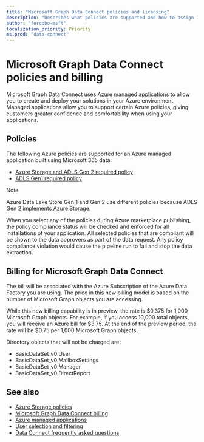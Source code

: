 ```yaml
---
title: "Microsoft Graph Data Connect policies and licensing"
description: "Describes what policies are supported and how to assign ISV access SKUs to organizations."
author: "fercobo-msft"
localization_priority: Priority
ms.prod: "data-connect"
---
```


# Microsoft Graph Data Connect policies and billing

Microsoft Graph Data Connect uses [Azure managed applications](/azure/managed-applications/overview) to allow you to create and deploy your solutions in your Azure environment. Managed applications allow you to support certain Azure policies, giving customers greater confidence and comfortability when using your applications.

## Policies

The following Azure policies are supported for an Azure managed application built using Microsoft 365 data:

- [Azure Storage and ADLS Gen 2 required policy](/azure/storage/common/policy-reference)
- [ADLS Gen1 required policy](/azure/data-lake-store/policy-reference)

> [!NOTE]
> Azure Data Lake Store Gen 1 and Gen 2 use different policies because ADLS Gen 2 implements Azure Storage.

When you select any of the policies during Azure marketplace publishing, the policy compliance status will be checked and enforced for all installations of your application. All selected policies that are compliant will be shown to the data approvers as part of the data request. Any policy compliance violation would cause the pipeline run to fail and stop the data extraction.

## Billing for Microsoft Graph Data Connect

The bill will be associated with the Azure Subscription of the Azure Data Factory you are using. The price in this new billing model is based on the number of Microsoft Graph objects you are accessing.

While this new billing capability is in preview, the rate is $0.375 for 1,000 Microsoft Graph objects. For example, if you access 10,000 total objects, you will receive an Azure bill for $3.75. At the end of the preview period, the rate will be $0.75 per 1,000 Microsoft Graph objects.

Directory objects that will not be charged are:

- BasicDataSet_v0.User
- BasicDataSet_v0.MailboxSettings
- BasicDataSet_v0.Manager
- BasicDataSet_v0.DirectReport

## See also

- [Azure Storage policies](/azure/storage/common/policy-reference)
- [Microsoft Graph Data Connect billing](https://azure.microsoft.com/pricing/details/graph-data-connect/)
- [Azure managed applications](/azure/managed-applications/overview)
- [User selection and filtering](data-connect-filtering.md)
- [Data Connect frequently asked questions](data-connect-faq.md)
